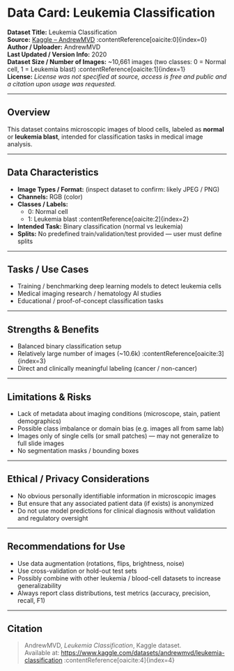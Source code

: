   # Data Card: Leukemia Classification

  **Dataset Title:** Leukemia Classification  
  **Source:** [Kaggle – AndrewMVD](https://www.kaggle.com/datasets/andrewmvd/leukemia-classification) :contentReference[oaicite:0]{index=0}  
  **Author / Uploader:** AndrewMVD  
  **Last Updated / Version Info:** 2020  
  **Dataset Size / Number of Images:** ~10,661 images (two classes: 0 = Normal cell, 1 = Leukemia blast) :contentReference[oaicite:1]{index=1}  
  **License:** *License was not specified at source, access is free and public and a citation upon usage was requested.*  

  ---

  ## Overview  
  This dataset contains microscopic images of blood cells, labeled as **normal** or **leukemia blast**, intended for classification tasks in medical image analysis.

  ---

  ## Data Characteristics  
  - **Image Types / Format:** (inspect dataset to confirm: likely JPEG / PNG)  
  - **Channels:** RGB (color)  
  - **Classes / Labels:**  
    - 0: Normal cell  
    - 1: Leukemia blast :contentReference[oaicite:2]{index=2}  
  - **Intended Task:** Binary classification (normal vs leukemia)  
  - **Splits:** No predefined train/validation/test provided — user must define splits  

  ---

  ## Tasks / Use Cases 
  - Training / benchmarking deep learning models to detect leukemia cells  
  - Medical imaging research / hematology AI studies  
  - Educational / proof-of-concept classification tasks  

  ---

  ## Strengths & Benefits  
  - Balanced binary classification setup  
  - Relatively large number of images (~10.6k) :contentReference[oaicite:3]{index=3}  
  - Direct and clinically meaningful labeling (cancer / non-cancer)  

  ---

  ## Limitations & Risks  
  - Lack of metadata about imaging conditions (microscope, stain, patient demographics)  
  - Possible class imbalance or domain bias (e.g. images all from same lab)  
  - Images only of single cells (or small patches) — may not generalize to full slide images  
  - No segmentation masks / bounding boxes  

  ---

  ## Ethical / Privacy Considerations  
  - No obvious personally identifiable information in microscopic images  
  - But ensure that any associated patient data (if exists) is anonymized  
  - Do not use model predictions for clinical diagnosis without validation and regulatory oversight  

  ---

  ## Recommendations for Use  
  - Use data augmentation (rotations, flips, brightness, noise)  
  - Use cross-validation or hold-out test sets  
  - Possibly combine with other leukemia / blood-cell datasets to increase generalizability  
  - Always report class distributions, test metrics (accuracy, precision, recall, F1)  

  ---

  ## Citation   
  > AndrewMVD, *Leukemia Classification*, Kaggle dataset.  
  > Available at: https://www.kaggle.com/datasets/andrewmvd/leukemia-classification :contentReference[oaicite:4]{index=4}  
